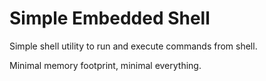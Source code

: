 # Simple Embedded Shell

Simple shell utility to run and execute commands from shell.

Minimal memory footprint, minimal everything.